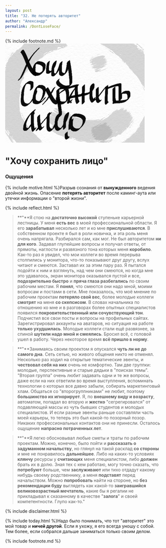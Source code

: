 ```yaml
---
layout: post
title: "32. Не потерять авторитет"
author: "Александр"
permalink: /DontLoseFace/
---
```

{% include footnote.md %}
!["Неудобно перед коллегами"](/_img/32.jpg)
# "Хочу сохранить лицо"

### Ощущения
{% include motive.html %}Разрыв сознания от **вынужденного** ведения двойной жизнь. Опасение **потерять авторитет** после каминг-аута или утечки информации о "второй жизни".

{% include reflect.html %}
>**"**Я стою на **достаточно высокой** ступеньке карьерной лестницы. У меня **есть вес** в моей профессиональной области. Я его **зарабатывал** несколько лет и ко мне **прислушиваются**. В собственном проекте я был в роли новичка, и эта роль меня очень напрягала. Разбирался сам, как мог. Не был авторитетом **ни для кого**. Задавал глупейшие вопросы и получал ответы, от прямоты, наглости и развязного тона которых меня **коробило**. Как-то раз я увидел, что мои коллеги во время перерыва столпились у монитора, что-то показывают друг другу, вслух читают и смеются. Заставал их за этим пару раз. Я пытался подойти к ним и взглянуть, над чем они смеются, но когда мне это удавалось, экран монитора оказывался пустой и все, **подозрительно быстро** и **пряча глаза разбегались** по своим рабочим местам. Я **понял**, что смеются они надо мной, моими вопросам и постами в сети. Мне показалось, что моё мнение по рабочим проектам **потеряло свой вес**, более молодые коллеги **смотрят** на меня **со скепсисом**. В словах начальника по отношению ко мне и в разговорах более опытных специалистов появился **покровительственный или сочувствующий тон**. Подчистил все свои посты и вопросы на профильных сайтах. Зарегистрировал аккаунты на аватаров, но ситуация на работе **только ухудшилась**. Молодые коллеги стали ещё развязнее, за спиной **шутили надо мной и смеялись**. Бросил всё, с головой ушел в работу. Через некоторое время **всё пришло в норму**.

>**"**Занимаясь своим проектом я опускался **чуть ли не до самого дна**. Сеть сетью, но живого общения никто не отменял. Несколько раз ходил на открытые тематические эвенты, и **чествовал себя на них** очень не комфортно. Там две группки: молодые, перспективные и старые дядьки в "поисках темы". "Вторая группа" очень любит задавать одни и те же вопросы, даже если на них ответили во время выступления, вспоминать технологии о которых все давно забыли, собирать маркетинговый хлам. Общаться со "второгруппниками" не любит, поэтому **большинство их игнорирует**. Я, по **внешнему виду и возрасту**, автоматом, попадал во вторую и **жестко** "сегрегировался" от подавляющей массы из чуть бывших студентов и молодых специалистов. И если разные эвенты раньше составляли часть моей карьеры, то теперь это был какой-то позорный позор. Никаких профессиональных контактов они не принесли. Осталось ощущение **напрасно потраченных лет**.

>**"**Я легко обосновывал любые сметы и траты по рабочим проектам. Можно, конечно, было пойти и **рассказать о задуманном начальству**, но глянул на такой расклад **со стороны** и мне не понравилось **дальнейшее**. Либо на каких-то условиях **клянчу** ресурсы у **считающих** меня специалистом, либо **должен** брать их в долю. Зная тех с кем работаю, могу точно сказать, что **потребуют** больше, чем **заслуживают** или тихо отдадут какому нибудь своему родственнику, а меня **подставят** перед начальством. Можно **попробовать** найти на стороне, но **без рекомендации буду** выглядеть как какой-то **заигравшийся великовозрастный мечтатель**, какие бы я регалии не прикладывал к сказанному в качестве "**залога**" и своей компетентности. Глупо как-то."

{% include disclaimer.html %}

{% include today.html %}Надо было понимать, что тот "авторитет" это мой товар и **ничей другой**. Если я ухожу, я его всегда уношу с собой. Тем более, если собрался дальше заниматься только своим делом. 

{% include footnote.md %}
